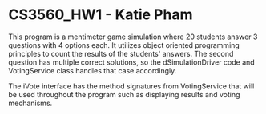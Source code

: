 # CS3560_HW1 - Katie Pham

This program is a mentimeter game simulation where 20 students answer 3 questions with 4 options each. It utilizes object oriented programming principles to count the results of the students' answers. The second question has multiple correct solutions, so the dSimulationDriver code and VotingService class handles that case accordingly.

The iVote interface has the method signatures from VotingService that will be used throughout the program such as displaying results and voting mechanisms.